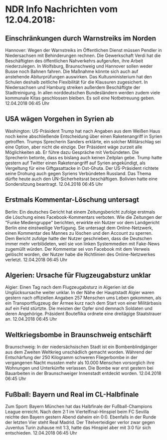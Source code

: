 # NDR Info Nachrichten vom 12.04.2018:


## Einschränkungen durch Warnstreiks im Norden
Hannover: Wegen der Warnstreiks im Öffentlichen Dienst müssen Pendler in Niedersachsen mit Behinderungen rechnen. Die Gewerkschaft Verdi hat die Beschäftigten des öffentlichen Nahverkehrs aufgerufen, ihre Arbeit niederzulegen. In Wolfsburg, Braunschweig und Hannover sollen weder Busse noch Bahnen fahren. Die Maßnahme könnte sich auch auf anstehende Abiturprüfungen auswirken. Das Kultusministerium hat den Schulen deshalb zeitliche Flexibilität für die Klausuren zugesichert. In Niedersachsen und Hamburg streiken außerdem Beschäftigte der Stadtreinigung. In allen norddeutschen Bundesländern werden zudem viele kommunale Kitas geschlossen bleiben. Es soll eine Notbetreuung geben. 12.04.2018 06:45 Uhr 

## USA wägen Vorgehen in Syrien ab
Washington:	US-Präsident Trump hat nach Angaben aus dem Weißen Haus noch keine abschließende Entscheidung über einen Raketenangriff in Syrien getroffen. Trumps Sprecherin Sanders erklärte, ein solcher Militärschlag sei eine Option, aber nicht die einzige. Der Präsident wäge zurzeit alle Möglichkeiten ab. Er führe dazu Gespräche mit Verbündeten. Die Sprecherin betonte, dass es bislang auch keinen Zeitplan gebe. Trump hatte gestern auf Twitter einen Raketenangriff auf Syrien angekündigt, als Vergeltung für eine Giftgasattacke in Ost-Ghuta. Der US-Präsident richtete seine Drohung auch gegen Syriens Verbündeten Russland. Das Thema dürfte heute auch den UN-Sicherheitsrat beschäftigen. Bolivien hatte eine Sondersitzung beantragt. 12.04.2018 06:45 Uhr 

## Erstmals Kommentar-Löschung untersagt
Berlin: Ein deutsches Gericht hat einem Zeitungsbericht zufolge erstmals die Löschung eines Facebook-Kommentars verboten. Wie die Zeitungen der "Funke Mediengruppe" berichten, erwirkte ein Nutzer vor dem Landgericht Berlin eine einstweilige Verfügung. Sie untersagt dem Online-Netzwerk, einen Kommentar des Mannes zu löschen und den Account zu sperren. Dem Bericht zufolge hatte der Nutzer geschrieben, dass die Deutschen immer mehr verblödeten, weil sie von linken Systemmedien mit Fake-News zugemüllt würden. Der Kommentar sei von Facebook mit dem Verweis gelöscht worden, der Nutzer habe die Richtlinien des Online-Netzwerkes verletzt. 12.04.2018 06:45 Uhr 

## Algerien: Ursache für Flugzeugabsturz unklar
Algier:	Einen Tag nach dem Flugzeugabsturz in Algerien ist die Unglücksursache weiter unklar. In der Nähe der Hauptstadt Algier waren gestern nach offiziellen Angaben 257 Menschen ums Leben gekommen, als ein Transportflugzeug der Armee kurz nach dem Start von einer Militärbasis auf ein Feld stürtzte. Die meisten der Opfer sind demnach Soldaten und deren Angehörige. Präsident Bouteflika ordnete eine dreitägige Staatstrauer an. 12.04.2018 06:45 Uhr 

## Weltkriegsbombe in Braunschweig entschärft
Braunschweig: In der niedersächsischen Stadt ist ein Bombenblindgänger aus dem Zweiten Weltkrieg unschädlich gemacht worden. Während der Entschärfung der 250 Kilogramm schweren Fliegerbombe in der vergangenen Nacht mussten mehr als 10.000 Menschen vorsorglich ihre Wohnungen und Unterkünfte verlassen. Die Bombe war erst gestern bei Bauarbeiten in der Braunschweiger Innenstadt entdeckt worden. 12.04.2018 06:45 Uhr 

## Fußball: Bayern und Real im CL-Halbfinale
Zum Sport:	Bayern München hat das Halbfinale der Fußball-Champions League erreicht. Nach dem 2:1 im Viertelfinal-Hinspiel beim FC Sevilla reichte den Bayern gestern Abend daheim ein 0:0. Ebenfalls in der Runde der letzten Vier steht Real Madrid. Der Titelverteidiger verlor zwar gegen Juventus Turin zuhause mit 1:3, hatte das Hinspiel aber mit 3:0 für sich entschieden. 12.04.2018 06:45 Uhr 
